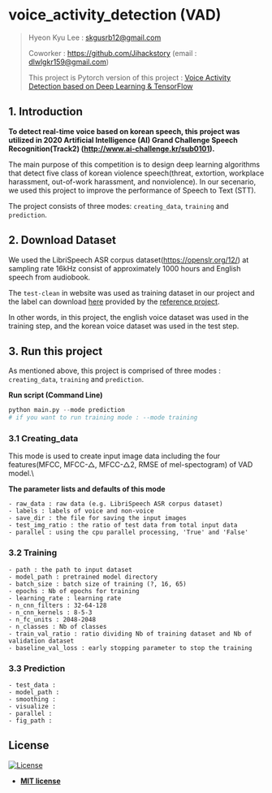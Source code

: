 # voice_activity_detection (VAD)
>Hyeon Kyu Lee : skgusrb12@gmail.com
>
>Coworker : https://github.com/Jihackstory (email : dlwlgkr159@gmail.com)
>
>This project is Pytorch version of this project : [Voice Activity Detection based on Deep Learning & TensorFlow](https://github.com/filippogiruzzi/voice_activity_detection)

## 1. Introduction

**To detect real-time voice based on korean speech, this project was utilized in 2020 Artificial Intelligence (AI) Grand Challenge Speech Recognition(Track2) (http://www.ai-challenge.kr/sub0101).**

The main purpose of this competition is to design deep learning algorithms that detect five class of korean violence speech(threat, extortion, workplace harassment, out-of-work harassment, and nonviolence). 
In our secenario, we used this project to improve the performance of Speech to Text (STT). 

The project consists of three modes: `creating_data`, `training` and `prediction`.

## 2. Download Dataset

We used the LibriSpeech ASR corpus dataset(https://openslr.org/12/) at sampling rate 16kHz consist of approximately 1000 hours and English speech from audiobook.

The `test-clean` in website was used as training dataset in our project and the label can download [here](https://drive.google.com/drive/folders/1ZPQ6wnMhHeE7XP5dqpAEmBAryFzESlin) provided by the [reference project](https://github.com/filippogiruzzi/voice_activity_detection).

In other words, in this project, the english voice dataset was used in the training step, and the korean voice dataset was used in the test step. 

## 3. Run this project

As mentioned above, this project is comprised of three modes : `creating_data`, `training` and `prediction`.

**Run script (Command Line)**

```python
python main.py --mode prediction
# if you want to run training mode : --mode training
```

### 3.1 Creating_data 

This mode is used to create input image data including the four features(MFCC, MFCC-△, MFCC-△2, RMSE of mel-spectogram) of VAD model.\

**The parameter lists and defaults of this mode**
```
- raw_data : raw data (e.g. LibriSpeech ASR corpus dataset)
- labels : labels of voice and non-voice
- save_dir : the file for saving the input images
- test_img_ratio : the ratio of test data from total input data
- parallel : using the cpu parallel processing, 'True' and 'False'
```

### 3.2 Training 
```
- path : the path to input dataset
- model_path : pretrained model directory
- batch_size : batch size of training (?, 16, 65)
- epochs : Nb of epochs for training
- learning_rate : learning rate
- n_cnn_filters : 32-64-128
- n_cnn_kernels : 8-5-3
- n_fc_units : 2048-2048
- n_classes : Nb of classes
- train_val_ratio : ratio dividing Nb of training dataset and Nb of validation dataset
- baseline_val_loss : early stopping parameter to stop the training
```

### 3.3 Prediction 
```
- test_data :
- model_path :
- smoothing :
- visualize :
- parallel :
- fig_path :
```

## License

[![License](http://img.shields.io/:license-mit-blue.svg?style=flat-square)](http://badges.mit-license.org)

- **[MIT license](http://opensource.org/licenses/mit-license.php)**
